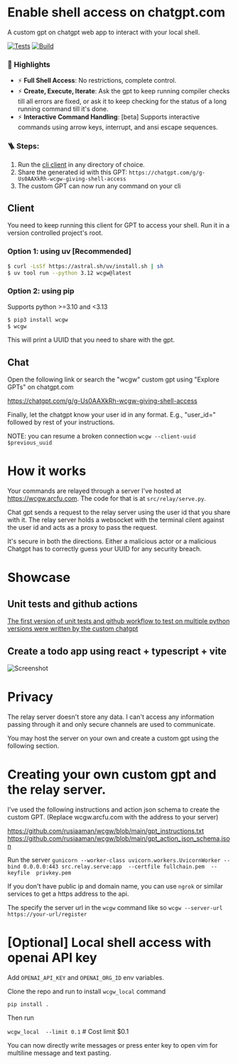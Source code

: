 # Enable shell access on chatgpt.com
A custom gpt on chatgpt web app to interact with your local shell.

[![Tests](https://github.com/rusiaaman/wcgw/actions/workflows/python-tests.yml/badge.svg?branch=main)](https://github.com/rusiaaman/wcgw/actions/workflows/python-tests.yml)
[![Build](https://github.com/rusiaaman/wcgw/actions/workflows/python-publish.yml/badge.svg)](https://github.com/rusiaaman/wcgw/actions/workflows/python-publish.yml)

### 🚀 Highlights
- ⚡ **Full Shell Access**: No restrictions, complete control.
- ⚡ **Create, Execute, Iterate**: Ask the gpt to keep running compiler checks till all errors are fixed, or ask it to keep checking for the status of a long running command till it's done.
- ⚡ **Interactive Command Handling**: [beta] Supports interactive commands using arrow keys, interrupt, and ansi escape sequences. 

###  🪜 Steps: 
1. Run the [cli client](https://github.com/rusiaaman/wcgw?tab=readme-ov-file#client) in any directory of choice.
2. Share the generated id with this GPT: `https://chatgpt.com/g/g-Us0AAXkRh-wcgw-giving-shell-access`
3. The custom GPT can now run any command on your cli


## Client
You need to keep running this client for GPT to access your shell. Run it in a version controlled project's root.

### Option 1: using uv [Recommended]
```sh
$ curl -LsSf https://astral.sh/uv/install.sh | sh
$ uv tool run --python 3.12 wcgw@latest
```

### Option 2: using pip
Supports python >=3.10 and <3.13
```sh
$ pip3 install wcgw
$ wcgw
```


This will print a UUID that you need to share with the gpt.


## Chat
Open the following link or search the "wcgw" custom gpt using "Explore GPTs" on chatgpt.com

https://chatgpt.com/g/g-Us0AAXkRh-wcgw-giving-shell-access

Finally, let the chatgpt know your user id in any format. E.g., "user_id=<your uuid>" followed by rest of your instructions.

NOTE: you can resume a broken connection 
`wcgw --client-uuid $previous_uuid`

# How it works
Your commands are relayed through a server I've hosted at https://wcgw.arcfu.com. The code for that is at `src/relay/serve.py`. 

Chat gpt sends a request to the relay server using the user id that you share with it. The relay server holds a websocket with the terminal cilent against the user id and acts as a proxy to pass the request.

It's secure in both the directions. Either a malicious actor or a malicious Chatgpt has to correctly guess your UUID for any security breach. 

# Showcase

## Unit tests and github actions
[The first version of unit tests and github workflow to test on multiple python versions were written by the custom chatgpt](https://chatgpt.com/share/6717f922-8998-8005-b825-45d4b348b4dd)

## Create a todo app using react + typescript + vite
![Screenshot](https://github.com/rusiaaman/wcgw/blob/main/static/ss1.png?raw=true)


# Privacy
The relay server doesn't store any data. I can't access any information passing through it and only secure channels are used to communicate.

You may host the server on your own and create a custom gpt using the following section.

# Creating your own custom gpt and the relay server.
I've used the following instructions and action json schema to create the custom GPT. (Replace wcgw.arcfu.com with the address to your server)

https://github.com/rusiaaman/wcgw/blob/main/gpt_instructions.txt
https://github.com/rusiaaman/wcgw/blob/main/gpt_action_json_schema.json

Run the server 
`gunicorn --worker-class uvicorn.workers.UvicornWorker --bind 0.0.0.0:443 src.relay.serve:app  --certfile fullchain.pem  --keyfile  privkey.pem`

If you don't have public ip and domain name, you can use `ngrok` or similar services to get a https address to the api.

The specify the server url in the `wcgw` command like so
`wcgw --server-url https://your-url/register`

# [Optional] Local shell access with openai API key

Add `OPENAI_API_KEY` and `OPENAI_ORG_ID` env variables.

Clone the repo and run to install `wcgw_local` command

`pip install .`

Then run 

`wcgw_local  --limit 0.1` # Cost limit $0.1 

You can now directly write messages or press enter key to open vim for multiline message and text pasting.
